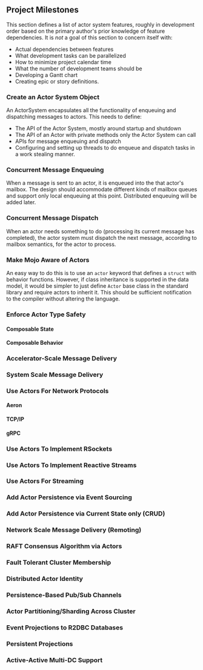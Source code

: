 ## Project Milestones

This section defines a list of actor system features, roughly in development
order based on the primary author's prior knowledge of feature dependencies.
It is _not_ a goal of this section to concern itself with:
* Actual dependencies between features
* What development tasks can be parallelized
* How to minimize project calendar time
* What the number of development teams should be
* Developing a Gantt chart
* Creating epic or story definitions.

### Create an Actor System Object
An ActorSystem encapsulates all the functionality of enqueuing and dispatching
messages to actors. This needs to define:
* The API of the Actor System, mostly around startup and shutdown
* The API of an Actor with private methods only the Actor System can call
* APIs for message enqueuing and dispatch
* Configuring and setting up threads to do enqueue and dispatch tasks in a
  work stealing manner.

### Concurrent Message Enqueuing
When a message is sent to an actor, it is enqueued into the that actor's 
mailbox. The design should accommodate different kinds of mailbox queues 
and support only local enqueuing at this point. Distributed enqueuing will 
be added later. 

### Concurrent Message Dispatch
When an actor needs something to do (processing its current message has 
completed), the actor system must dispatch the next message, according to
mailbox semantics, for the actor to process. 

### Make Mojo Aware of Actors
An easy way to do this is to use an `actor` keyword that defines a `struct`
with behavior functions. However, if class inheritance is supported in the
data model, it would be simpler to just define `Actor` base class in the
standard library and require actors to inherit it. This should be sufficient
notification to the compiler without altering the language.
### Enforce Actor Type Safety
#### Composable State
#### Composable Behavior
### Accelerator-Scale Message Delivery
### System Scale Message Delivery
### Use Actors For Network Protocols
#### Aeron
#### TCP/IP
#### gRPC
### Use Actors To Implement RSockets
### Use Actors To Implement Reactive Streams
### Use Actors For Streaming
### Add Actor Persistence via Event Sourcing
### Add Actor Persistence via Current State only (CRUD)
### Network Scale Message Delivery (Remoting)
### RAFT Consensus Algorithm via Actors
### Fault Tolerant Cluster Membership
### Distributed Actor Identity
### Persistence-Based Pub/Sub Channels
### Actor Partitioning/Sharding Across Cluster
### Event Projections to R2DBC Databases
### Persistent Projections
### Active-Active Multi-DC Support
